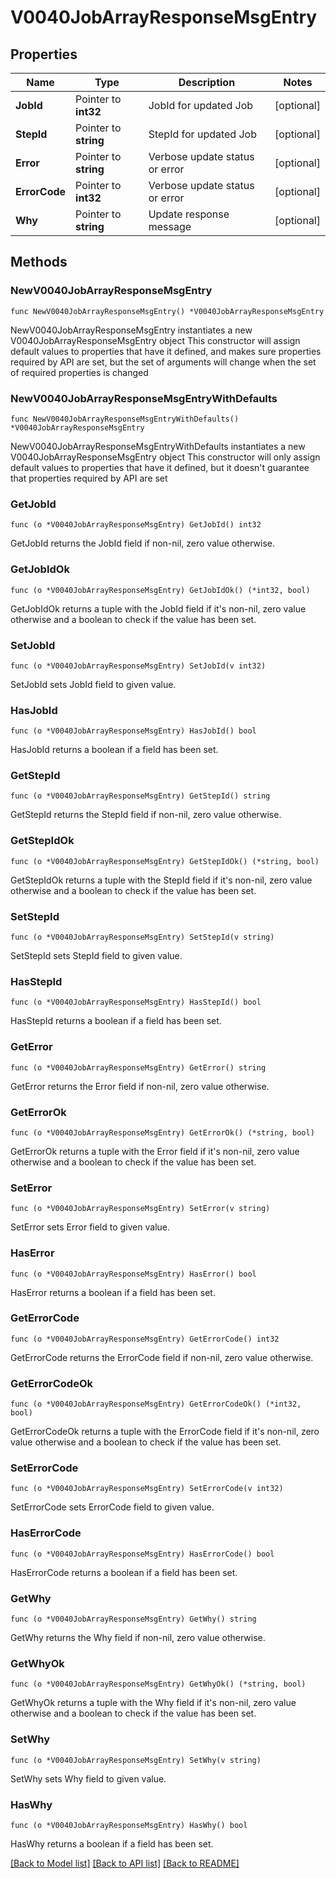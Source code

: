 # V0040JobArrayResponseMsgEntry

## Properties

Name | Type | Description | Notes
------------ | ------------- | ------------- | -------------
**JobId** | Pointer to **int32** | JobId for updated Job | [optional] 
**StepId** | Pointer to **string** | StepId for updated Job | [optional] 
**Error** | Pointer to **string** | Verbose update status or error | [optional] 
**ErrorCode** | Pointer to **int32** | Verbose update status or error | [optional] 
**Why** | Pointer to **string** | Update response message | [optional] 

## Methods

### NewV0040JobArrayResponseMsgEntry

`func NewV0040JobArrayResponseMsgEntry() *V0040JobArrayResponseMsgEntry`

NewV0040JobArrayResponseMsgEntry instantiates a new V0040JobArrayResponseMsgEntry object
This constructor will assign default values to properties that have it defined,
and makes sure properties required by API are set, but the set of arguments
will change when the set of required properties is changed

### NewV0040JobArrayResponseMsgEntryWithDefaults

`func NewV0040JobArrayResponseMsgEntryWithDefaults() *V0040JobArrayResponseMsgEntry`

NewV0040JobArrayResponseMsgEntryWithDefaults instantiates a new V0040JobArrayResponseMsgEntry object
This constructor will only assign default values to properties that have it defined,
but it doesn't guarantee that properties required by API are set

### GetJobId

`func (o *V0040JobArrayResponseMsgEntry) GetJobId() int32`

GetJobId returns the JobId field if non-nil, zero value otherwise.

### GetJobIdOk

`func (o *V0040JobArrayResponseMsgEntry) GetJobIdOk() (*int32, bool)`

GetJobIdOk returns a tuple with the JobId field if it's non-nil, zero value otherwise
and a boolean to check if the value has been set.

### SetJobId

`func (o *V0040JobArrayResponseMsgEntry) SetJobId(v int32)`

SetJobId sets JobId field to given value.

### HasJobId

`func (o *V0040JobArrayResponseMsgEntry) HasJobId() bool`

HasJobId returns a boolean if a field has been set.

### GetStepId

`func (o *V0040JobArrayResponseMsgEntry) GetStepId() string`

GetStepId returns the StepId field if non-nil, zero value otherwise.

### GetStepIdOk

`func (o *V0040JobArrayResponseMsgEntry) GetStepIdOk() (*string, bool)`

GetStepIdOk returns a tuple with the StepId field if it's non-nil, zero value otherwise
and a boolean to check if the value has been set.

### SetStepId

`func (o *V0040JobArrayResponseMsgEntry) SetStepId(v string)`

SetStepId sets StepId field to given value.

### HasStepId

`func (o *V0040JobArrayResponseMsgEntry) HasStepId() bool`

HasStepId returns a boolean if a field has been set.

### GetError

`func (o *V0040JobArrayResponseMsgEntry) GetError() string`

GetError returns the Error field if non-nil, zero value otherwise.

### GetErrorOk

`func (o *V0040JobArrayResponseMsgEntry) GetErrorOk() (*string, bool)`

GetErrorOk returns a tuple with the Error field if it's non-nil, zero value otherwise
and a boolean to check if the value has been set.

### SetError

`func (o *V0040JobArrayResponseMsgEntry) SetError(v string)`

SetError sets Error field to given value.

### HasError

`func (o *V0040JobArrayResponseMsgEntry) HasError() bool`

HasError returns a boolean if a field has been set.

### GetErrorCode

`func (o *V0040JobArrayResponseMsgEntry) GetErrorCode() int32`

GetErrorCode returns the ErrorCode field if non-nil, zero value otherwise.

### GetErrorCodeOk

`func (o *V0040JobArrayResponseMsgEntry) GetErrorCodeOk() (*int32, bool)`

GetErrorCodeOk returns a tuple with the ErrorCode field if it's non-nil, zero value otherwise
and a boolean to check if the value has been set.

### SetErrorCode

`func (o *V0040JobArrayResponseMsgEntry) SetErrorCode(v int32)`

SetErrorCode sets ErrorCode field to given value.

### HasErrorCode

`func (o *V0040JobArrayResponseMsgEntry) HasErrorCode() bool`

HasErrorCode returns a boolean if a field has been set.

### GetWhy

`func (o *V0040JobArrayResponseMsgEntry) GetWhy() string`

GetWhy returns the Why field if non-nil, zero value otherwise.

### GetWhyOk

`func (o *V0040JobArrayResponseMsgEntry) GetWhyOk() (*string, bool)`

GetWhyOk returns a tuple with the Why field if it's non-nil, zero value otherwise
and a boolean to check if the value has been set.

### SetWhy

`func (o *V0040JobArrayResponseMsgEntry) SetWhy(v string)`

SetWhy sets Why field to given value.

### HasWhy

`func (o *V0040JobArrayResponseMsgEntry) HasWhy() bool`

HasWhy returns a boolean if a field has been set.


[[Back to Model list]](../README.md#documentation-for-models) [[Back to API list]](../README.md#documentation-for-api-endpoints) [[Back to README]](../README.md)


